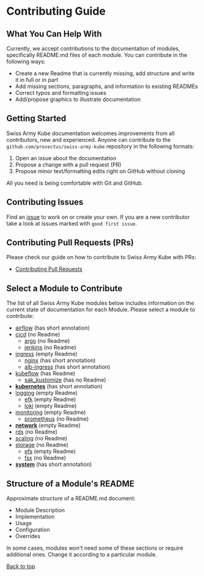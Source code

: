 # Contributing Guide

## What You Can Help With

Currently, we accept contributions to the documentation of modules, specifically README.md files of each module. You can contribute in the following ways: 
* Create a new Readme that is currently missing, add structure and write it in full or in part 
* Add missing sections, paragraphs, and information to existing READMEs 
* Correct typos and formatting issues
* Add/propose graphics to illustrate documentation

## Getting Started

Swiss Army Kube documentation welcomes improvements from all contributors, new and experienced. Anyone can contribute to the `github.com/provectus/swiss-army-kube` repository in the following formats: 
1. Open an issue about the documentation
2. Propose a change with a pull request (PR) 
3. Propose minor text/formatting edits right on GitHub without cloning

All you need is being comfortable with Git and GitHub.

## Contributing Issues

Find an [issue](https://github.com/provectus/swiss-army-kube/issues) to work on or create your own. If you are a new contributor take a look at issues marked with `good first issue`.

## Contributing Pull Requests (PRs)

Please check our guide on how to contribute to Swiss Army Kube with PRs:
* [Contributing Pull Requests](https://github.com/provectus/swiss-army-kube/blob/feature/new_docs/docs/CONTRIBUTE_PR.md)

## Select a Module to Contribute

The list of all Swiss Army Kube modules below includes information on the current state of documentation for each Module. 
Please select a module to contribute:
*  [airflow](https://github.com/provectus/swiss-army-kube/tree/master/modules/airflow)                          (has short annotation)
*  [cicd](https://github.com/provectus/swiss-army-kube/tree/master/modules/cicd)                                (no Readme)
    + [argo](https://github.com/provectus/swiss-army-kube/tree/master/modules/cicd/argo)                        (no Readme)
    + [jenkins](https://github.com/provectus/swiss-army-kube/tree/master/modules/cicd/jenkins)                  (no Readme)
*  [ingress](https://github.com/provectus/swiss-army-kube/tree/master/modules/ingress)                          (empty Readme)
    + [nginx](https://github.com/provectus/swiss-army-kube/tree/master/modules/ingress/nginx)                   (has short annotation)
    + [alb-ingress](https://github.com/provectus/swiss-army-kube/tree/master/modules/ingress/alb-ingress)       (has short annotation)
*   [kubeflow](https://github.com/provectus/swiss-army-kube/tree/master/modules/kubeflow)                       (has Readme)
    + [sak_kustomize](https://github.com/provectus/swiss-army-kube/tree/master/modules/kubeflow/sak_kustomize)  (has no Readme)
*   **[kubernetes](https://github.com/provectus/swiss-army-kube/tree/master/modules/kubernetes)**               (has short annotation)
*   [logging](https://github.com/provectus/swiss-army-kube/tree/master/modules/logging)                         (empty Readme)
    + [efk](https://github.com/provectus/swiss-army-kube/tree/master/modules/logging/efk)                       (empty Readme)
    + [loki](https://github.com/provectus/swiss-army-kube/tree/master/modules/logging/loki)                     (empty Readme)
*   [monitoring](https://github.com/provectus/swiss-army-kube/tree/master/modules/monitoring)                   (empty Readme)
    + [prometheus](https://github.com/provectus/swiss-army-kube/tree/master/modules/monitoring/prometheus)      (no Readme)
*   **[network](https://github.com/provectus/swiss-army-kube/tree/master/modules/network)**                     (empty Readme)
*   [rds](https://github.com/provectus/swiss-army-kube/tree/master/modules/rds)                                 (no Readme)
*   [scaling](https://github.com/provectus/swiss-army-kube/tree/master/modules/scaling)                         (no Readme)
*   [storage](https://github.com/provectus/swiss-army-kube/tree/master/modules/storage)                         (no Readme)
    + [efs](https://github.com/provectus/swiss-army-kube/tree/master/modules/storage/efs)                       (empty Readme)
    + [fsx](https://github.com/provectus/swiss-army-kube/tree/master/modules/storage/fsx)                       (no Readme)
*  **[system](https://github.com/provectus/swiss-army-kube/tree/master/modules/system)**                        (has short annotation)

## Structure of a Module's README

Approximate structure of a README.md document:

* Module Description
* Implementation
* Usage
* Configuration
* Overrides

In some cases, modules won't need some of these sections or require additional ones. Change it according to a particular module.    

<a href="#top">Back to top</a>
